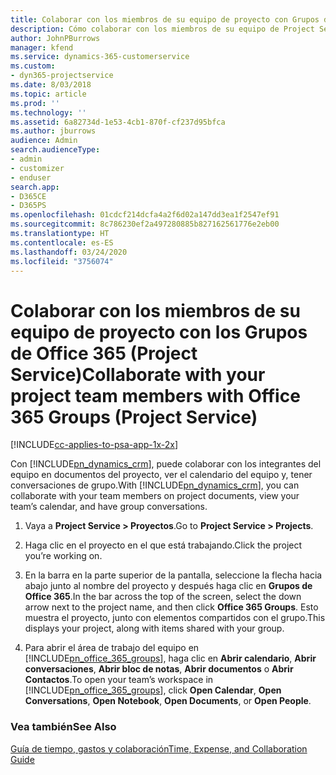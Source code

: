 ```yaml
---
title: Colaborar con los miembros de su equipo de proyecto con Grupos de Office 365
description: Cómo colaborar con los miembros de su equipo de Project Service a través de los grupos de Office 365
author: JohnPBurrows
manager: kfend
ms.service: dynamics-365-customerservice
ms.custom:
- dyn365-projectservice
ms.date: 8/03/2018
ms.topic: article
ms.prod: ''
ms.technology: ''
ms.assetid: 6a82734d-1e53-4cb1-870f-cf237d95bfca
ms.author: jburrows
audience: Admin
search.audienceType:
- admin
- customizer
- enduser
search.app:
- D365CE
- D365PS
ms.openlocfilehash: 01cdcf214dcfa4a2f6d02a147dd3ea1f2547ef91
ms.sourcegitcommit: 8c786230ef2a497280885b827162561776e2eb00
ms.translationtype: HT
ms.contentlocale: es-ES
ms.lasthandoff: 03/24/2020
ms.locfileid: "3756074"
---
```

# <a name="collaborate-with-your-project-team-members-with-office-365-groups-project-service"></a><span data-ttu-id="c338d-103">Colaborar con los miembros de su equipo de proyecto con los Grupos de Office 365 (Project Service)</span><span class="sxs-lookup"><span data-stu-id="c338d-103">Collaborate with your project team members with Office 365 Groups (Project Service)</span></span>

[!INCLUDE[cc-applies-to-psa-app-1x-2x](../includes/cc-applies-to-psa-app-1x-2x.md)]

<span data-ttu-id="c338d-104">Con [!INCLUDE[pn_dynamics_crm](../includes/pn-dynamics-crm.md)], puede colaborar con los integrantes del equipo en documentos del proyecto, ver el calendario del equipo y, tener conversaciones de grupo.</span><span class="sxs-lookup"><span data-stu-id="c338d-104">With [!INCLUDE[pn_dynamics_crm](../includes/pn-dynamics-crm.md)], you can collaborate with your team members on project documents, view your team’s calendar, and have group conversations.</span></span>  
  
1. <span data-ttu-id="c338d-105">Vaya a **Project Service > Proyectos**.</span><span class="sxs-lookup"><span data-stu-id="c338d-105">Go to **Project Service > Projects**.</span></span>  
  
2. <span data-ttu-id="c338d-106">Haga clic en el proyecto en el que está trabajando.</span><span class="sxs-lookup"><span data-stu-id="c338d-106">Click the project you’re working on.</span></span>  
  
3. <span data-ttu-id="c338d-107">En la barra en la parte superior de la pantalla, seleccione la flecha hacia abajo junto al nombre del proyecto y después haga clic en **Grupos de Office 365**.</span><span class="sxs-lookup"><span data-stu-id="c338d-107">In the bar across the top of the screen, select the down arrow next to the project name, and then click **Office 365 Groups**.</span></span> <span data-ttu-id="c338d-108">Esto muestra el proyecto, junto con elementos compartidos con el grupo.</span><span class="sxs-lookup"><span data-stu-id="c338d-108">This displays your project, along with items shared with your group.</span></span>  
  
4. <span data-ttu-id="c338d-109">Para abrir el área de trabajo del equipo en [!INCLUDE[pn_office_365_groups](../includes/pn-office-365-groups.md)], haga clic en **Abrir calendario**, **Abrir conversaciones**, **Abrir bloc de notas**, **Abrir documentos** o **Abrir Contactos**.</span><span class="sxs-lookup"><span data-stu-id="c338d-109">To open your team’s workspace in [!INCLUDE[pn_office_365_groups](../includes/pn-office-365-groups.md)], click **Open Calendar**, **Open Conversations**, **Open Notebook**, **Open Documents**, or **Open People**.</span></span>  
  
### <a name="see-also"></a><span data-ttu-id="c338d-110">Vea también</span><span class="sxs-lookup"><span data-stu-id="c338d-110">See Also</span></span>  
 [<span data-ttu-id="c338d-111">Guía de tiempo, gastos y colaboración</span><span class="sxs-lookup"><span data-stu-id="c338d-111">Time, Expense, and Collaboration Guide</span></span>](../project-service/time-expense-collaboration-guide.md)
